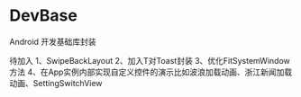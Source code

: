# DevBase
Android 开发基础库封装

待加入
1、SwipeBackLayout
2、加入T对Toast封装
3、优化FitSystemWindow方法
4、在App实例内部实现自定义控件的演示比如波浪加载动画、浙江新闻加载动画、SettingSwitchView